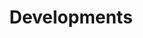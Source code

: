 ---
layout: list
type: category
title: Developments
slug: developments
sidebar: true
order: 1
description: >
  Anything about development
---